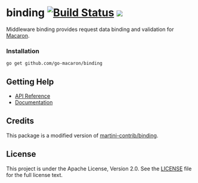 # binding [![Build Status](https://travis-ci.org/go-macaron/binding.svg?branch=master)](https://travis-ci.org/go-macaron/binding) [![](http://gocover.io/_badge/github.com/go-macaron/binding)](http://gocover.io/github.com/go-macaron/binding)

Middleware binding provides request data binding and validation for [Macaron](https://github.com/go-macaron/macaron).

### Installation

	go get github.com/go-macaron/binding
	
## Getting Help

- [API Reference](https://gowalker.org/github.com/go-macaron/binding)
- [Documentation](http://go-macaron.com/docs/middlewares/binding)

## Credits

This package is a modified version of [martini-contrib/binding](https://github.com/martini-contrib/binding).

## License

This project is under the Apache License, Version 2.0. See the [LICENSE](LICENSE) file for the full license text.
